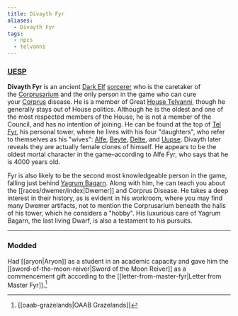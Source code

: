 ```yaml
---
title: Divayth Fyr
aliases:
  - Divayth Fyr
tags:
  - npcs
  - telvanni
---
```

### [UESP](https://en.uesp.net/wiki/Morrowind:Divayth_Fyr)
**Divayth Fyr** is an ancient [Dark Elf](https://en.uesp.net/wiki/Morrowind:Dark_Elf "Morrowind:Dark Elf") [sorcerer](https://en.uesp.net/wiki/Morrowind:Sorcerer "Morrowind:Sorcerer") who is the caretaker of the [Corprusarium](https://en.uesp.net/wiki/Morrowind:Corprusarium "Morrowind:Corprusarium") and the only person in the game who can cure your [Corprus](https://en.uesp.net/wiki/Morrowind:Corprus "Morrowind:Corprus") disease. He is a member of Great [House Telvanni](https://en.uesp.net/wiki/Morrowind:House_Telvanni "Morrowind:House Telvanni"), though he generally stays out of House politics. Although he is the oldest and one of the most respected members of the House, he is not a member of the Council, and has no intention of joining. He can be found at the top of [Tel Fyr](https://en.uesp.net/wiki/Morrowind:Tel_Fyr "Morrowind:Tel Fyr"), his personal tower, where he lives with his four "daughters", who refer to themselves as his "wives": [Alfe](https://en.uesp.net/wiki/Morrowind:Alfe_Fyr "Morrowind:Alfe Fyr"), [Beyte](https://en.uesp.net/wiki/Morrowind:Beyte_Fyr "Morrowind:Beyte Fyr"), [Delte](https://en.uesp.net/wiki/Morrowind:Delte_Fyr "Morrowind:Delte Fyr"), and [Uupse](https://en.uesp.net/wiki/Morrowind:Uupse_Fyr "Morrowind:Uupse Fyr"). Divayth later reveals they are actually female clones of himself. He appears to be the oldest mortal character in the game–according to Alfe Fyr, who says that he is 4000 years old.

Fyr is also likely to be the second most knowledgeable person in the game, falling just behind [Yagrum Bagarn](https://en.uesp.net/wiki/Morrowind:Yagrum_Bagarn "Morrowind:Yagrum Bagarn"). Along with him, he can teach you about the [[races/dwemer/index|Dwemer]] and Corprus Disease. He takes a deep interest in their history, as is evident in his workroom, where you may find many Dwemer artifacts, not to mention the Corprusarium beneath the halls of his tower, which he considers a "hobby". His luxurious care of Yagrum Bagarn, the last living Dwarf, is also a testament to his pursuits.

***
### Modded
Had [[aryon|Aryon]] as a student in an academic capacity and gave him the [[sword-of-the-moon-reiver|Sword of the Moon Reiver]] as a commencement gift according to the [[letter-from-master-fyr|Letter from Master Fyr]].[^1]

[^1]: [[oaab-grazelands|OAAB Grazelands]]